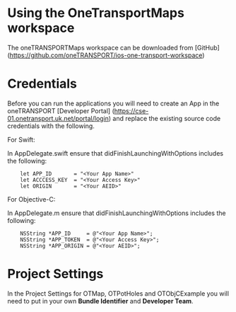 Using the OneTransportMaps workspace
====================================

The oneTRANSPORTMaps workspace can be downloaded from [GitHub]
(https://github.com/oneTRANSPORT/ios-one-transport-workspace)


Credentials
===========

Before you can run the applications you will need to create an App in the oneTRANSPORT [Developer Portal] (https://cse-01.onetransport.uk.net/portal/login) and replace the existing source code credentials with the following.

For Swift:

In AppDelegate.swift ensure that didFinishLaunchingWithOptions includes the following: 

		let APP_ID       = "<Your App Name>"
		let ACCCESS_KEY  = "<Your Access Key>"
		let ORIGIN       = "<Your AEID>"
	

For Objective-C:

In AppDelegate.m ensure that didFinishLaunchingWithOptions includes the following: 

	    NSString *APP_ID     = @"<Your App Name>";
	    NSString *APP_TOKEN  = @"<Your Access Key>";
	    NSString *APP_ORIGIN = @"<Your AEID>";

Project Settings
================
 
In the Project Settings for OTMap, OTPotHoles and OTObjCExample you will need to put in your own **Bundle Identifier** and **Developer Team**.